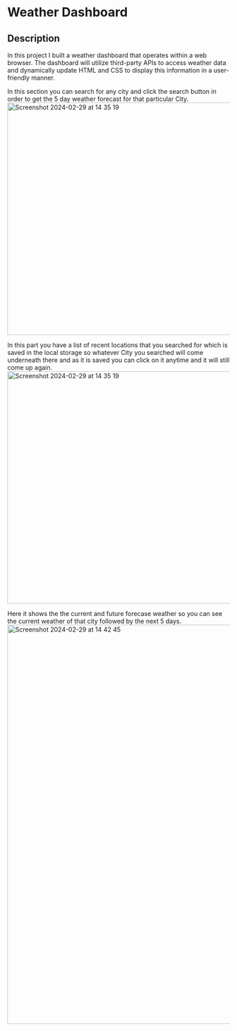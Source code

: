 # Weather Dashboard

## Description
In this project I built a weather dashboard that operates within a web browser. The dashboard will utilize third-party APIs to access weather data and dynamically update HTML and CSS to display this information in a user-friendly manner.

In this section you can search for any city and click the search button in order to get the 5 day weather forecast for that particular City.
<img width="527" alt="Screenshot 2024-02-29 at 14 35 19" src="https://github.com/zahrahali1/weather-dashboard/assets/103753424/1122206f-5924-4530-a5f0-12960c40baf8">

In this part you have a list of recent locations that you searched for which is saved in the local storage so whatever City you searched will come underneath there and as it is saved you can click on it anytime and it will still come up again.
<img width="527" alt="Screenshot 2024-02-29 at 14 35 19" src="https://github.com/zahrahali1/weather-dashboard/assets/103753424/1e49fa2e-3029-46e7-a66a-c48bcd33c32f">

Here it shows the the current and future forecase weather so you can see the current weather of that city followed by the next 5 days.
<img width="905" alt="Screenshot 2024-02-29 at 14 42 45" src="https://github.com/zahrahali1/weather-dashboard/assets/103753424/6409f854-dc84-4639-8894-fe25cf493209">


